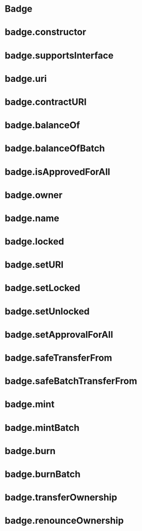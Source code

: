 
Badge
=====

# badge.constructor

# badge.supportsInterface

# badge.uri

# badge.contractURI

# badge.balanceOf

# badge.balanceOfBatch

# badge.isApprovedForAll

# badge.owner

# badge.name

# badge.locked

# badge.setURI

# badge.setLocked

# badge.setUnlocked

# badge.setApprovalForAll

# badge.safeTransferFrom

# badge.safeBatchTransferFrom

# badge.mint

# badge.mintBatch

# badge.burn

# badge.burnBatch

# badge.transferOwnership

# badge.renounceOwnership

